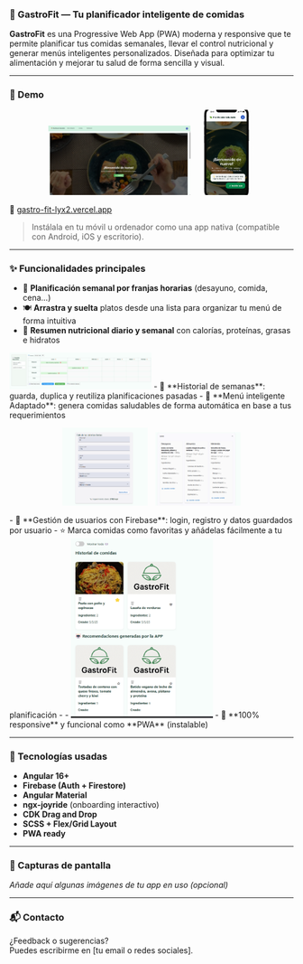 ### 🥗 GastroFit — Tu planificador inteligente de comidas

**GastroFit** es una Progressive Web App (PWA) moderna y responsive que te permite planificar tus comidas semanales, llevar el control nutricional y generar menús inteligentes personalizados. Diseñada para optimizar tu alimentación y mejorar tu salud de forma sencilla y visual.

---

### 📲 Demo
<p align="center">
  <img src="src/assets/github/portada.png" alt="Vista escritorio" width="50%" style="margin-right: 10px;"/>
  <img src="src/assets/github/portada-movil-marco.png" alt="Vista móvil" width="20%"/>
</p>



🔗 [gastro-fit-lyx2.vercel.app](https://gastro-fit-lyx2.vercel.app)

> Instálala en tu móvil u ordenador como una app nativa (compatible con Android, iOS y escritorio).

---

### ✨ Funcionalidades principales

- 📆 **Planificación semanal por franjas horarias** (desayuno, comida, cena…)
- 🍽️ **Arrastra y suelta** platos desde una lista para organizar tu menú de forma intuitiva
- 🧮 **Resumen nutricional diario y semanal** con calorías, proteínas, grasas e hidratos
 <img src="src/assets/github/calendario.png" alt="Vista escritorio" width="50%"/>
- 💾 **Historial de semanas**: guarda, duplica y reutiliza planificaciones pasadas
- 🧠 **Menú inteligente Adaptado**: genera comidas saludables de forma automática en base a tus requerimientos
 <p align="center">
  <img src="src/assets/github/formulario-calorias.png" alt="Vista escritorio" width="30%" style="margin-right: 10px;"/>
  <img src="src/assets/github/menu-generado.png" alt="Vista móvil" width="30%"/>
</p>
- 🔐 **Gestión de usuarios con Firebase**: login, registro y datos guardados por usuario
- ⭐ Marca comidas como favoritas y añádelas fácilmente a tu planificación
-   - <img src="src/assets/github/historial-comidas.png" alt="Vista escritorio" width="50%"/>
- 📱 **100% responsive** y funcional como **PWA** (instalable)

---

### 🧠 Tecnologías usadas

- **Angular 16+**
- **Firebase (Auth + Firestore)**
- **Angular Material**
- **ngx-joyride** (onboarding interactivo)
- **CDK Drag and Drop**
- **SCSS + Flex/Grid Layout**
- **PWA ready**

---

### 📸 Capturas de pantalla

_Añade aquí algunas imágenes de tu app en uso (opcional)_

---

### 📬 Contacto

¿Feedback o sugerencias?  
Puedes escribirme en [tu email o redes sociales].
